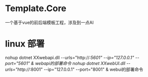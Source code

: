 # Template.Core
一个基于vue的前后端模板工程，涉及到一点AI

# linux 部署
nohup dotnet XXwebapi.dll  --urls="http://*:5601"  --ip="127.0.0.1" --port="5601" &   webapi的部署命令
nohup dotnet XXwebUI.dll  --urls="http://*:8001"  --ip="127.0.0.1" --port="8001" &    webui的部署命令
